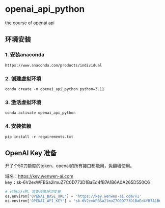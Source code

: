 # openai_api_python
the course of openai api 

## 环境安装
### 1. 安装anaconda
```shell
https://www.anaconda.com/products/individual
```
### 2. 创建虚拟环境
```shell
conda create -n openai_api_python python=3.11
```
### 3. 激活虚拟环境
```shell
conda activate openai_api_python
```
### 4. 安装依赖
```shell
pip install -r requirements.txt
```

## OpenAI Key 准备
开了个50刀额度的token，openai的所有接口都能用，免翻墙使用。  <br/>

域名：https://key.wenwen-ai.com <br/>
key：sk-6V2exWFBSa2lmuZ7C0D773D1BaEd4fB7A1B6A0A265D550C6
```python
# 代码运行前，需要设置环境变量
os.environ['OPENAI_BASE_URL'] = 'https://key.wenwen-ai.com/v1'
os.environ['OPENAI_API_KEY'] = 'sk-6V2exWFBSa2lmuZ7C0D773D1BaEd4fB7A1B6A0A265D550C6'
```
